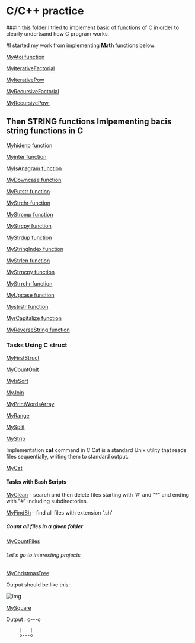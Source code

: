 # C/C++ practice

###In this folder I tried to implement basic of functions of C in order to clearly undertsand how C program works.

#I started my work from implementing <b>Math </b> functions below:

[MyAtoi function](https://github.com/nurbolatkz/C_projects/blob/main/C%20math/my_atoi.c)

[MyIterativeFactorial](https://github.com/nurbolatkz/C_projects/blob/main/C%20math/my_iterative_factorial.c)

[MyIterativePow](https://github.com/nurbolatkz/C_projects/blob/main/C%20math/my_iterative_pow.c)

[MyRecursiveFactorial](https://github.com/nurbolatkz/C_projects/blob/main/C%20math/my_recursive_factorial.c)

[MyRecursivePow.](https://github.com/nurbolatkz/C_projects/blob/main/C%20math/my_recursive_pow.c)

## Then STRING functions Imlpementing bacis string functions in C 
[Myhidenp function](https://github.com/nurbolatkz/C_projects/blob/main/C%20string%20functions/hidenp.c)

[Myinter function](https://github.com/nurbolatkz/C_projects/blob/main/C%20string%20functions/inter.c)

[MyIsAnagram function](https://github.com/nurbolatkz/C_projects/blob/main/C%20string%20functions/is_anagram.c)

[MyDowncase function](https://github.com/nurbolatkz/C_projects/blob/main/C%20string%20functions/my_downcase.c)

[MyPutstr function](https://github.com/nurbolatkz/C_projects/blob/main/C%20string%20functions/my_putstr.c)

[MyStrchr function](https://github.com/nurbolatkz/C_projects/blob/main/C%20string%20functions/my_strchr.c)

[MyStrcmp function](https://github.com/nurbolatkz/C_projects/blob/main/C%20string%20functions/my_strcmp.c)

[MyStrcpy function](https://github.com/nurbolatkz/C_projects/blob/main/C%20string%20functions/my_strcpy.c)

[MyStrdup function](https://github.com/nurbolatkz/C_projects/blob/main/C%20string%20functions/my_strdup.c)

[MyStringIndex function](https://github.com/nurbolatkz/C_projects/blob/main/C%20string%20functions/my_string_index.c)

[MyStrlen function](https://github.com/nurbolatkz/C_projects/blob/main/C%20string%20functions/my_strlen_function.c)

[MyStrncpy function](https://github.com/nurbolatkz/C_projects/blob/main/C%20string%20functions/my_strncpy.c)

[MyStrrchr function](https://github.com/nurbolatkz/C_projects/blob/main/C%20string%20functions/my_strrchr.c)

[MyUpcase function](https://github.com/nurbolatkz/C_projects/blob/main/C%20string%20functions/my_upcase.c)

[Mystrstr function](https://github.com/nurbolatkz/C_projects/blob/main/C%20string%20functions/mystrstr)

[MyrCapitalize function](https://github.com/nurbolatkz/C_projects/blob/main/C%20string%20functions/rcapitalize.c)

[MyReverseString function](https://github.com/nurbolatkz/C_projects/blob/main/C%20string%20functions/reverse_string.c)

### Tasks Using C struct 
[MyFirstStruct](https://github.com/nurbolatkz/C_projects/blob/main/C%20struct/my_first_struct.c)

[MyCountOnIt](https://github.com/nurbolatkz/C_projects/blob/main/C%20struct/my_count_on_it.c)

[MyIsSort](https://github.com/nurbolatkz/C_projects/blob/main/C%20struct/my_is_sort.c)

[MyJoin](https://github.com/nurbolatkz/C_projects/blob/main/C%20struct/my_join.c)

[MyPrintWordsArray](https://github.com/nurbolatkz/C_projects/blob/main/C%20struct/my_print_words_array.c)

[MyRange](https://github.com/nurbolatkz/C_projects/blob/main/C%20struct/my_range.c)

[MySplit](https://github.com/nurbolatkz/C_projects/blob/main/C%20struct/my_split.c)

[MyStrip](https://github.com/nurbolatkz/C_projects/blob/main/C%20struct/my_strip.c)

Implementation <b>cat</b> command in C
Cat is a standard Unix utility that reads files sequentially, writing them to standard output.

[MyCat](https://github.com/nurbolatkz/C_projects/tree/main/Implementation%20cat)


#### Tasks with Bash Scripts
[MyClean](https://github.com/nurbolatkz/C_projects/blob/main/bash_scripts/my_clean) - search and then delete files starting with '#' and "*" and ending with "#" including subdirectories.

[MyFindSh](https://github.com/nurbolatkz/C_projects/blob/main/bash_scripts/my_find_sh) - find all files with extension '.sh'

##### Count all files in a given folder

[MyCountFiles](https://github.com/nurbolatkz/C_projects/tree/main/count_files_folder)


###### Let's go to interesting projects
[MyChristmasTree](https://github.com/nurbolatkz/C_projects/blob/main/my_christmas_tree/my_christmas_tree.c)

Output should be like this:

![img](https://www.tutorialspoint.com/assets/questions/media/22900/christmas_tree.jpg)

[MySquare](https://github.com/nurbolatkz/C_projects/blob/main/my_christmas_tree/my_square.c)

Output : o---o

         |   |
         o---o
  
  



